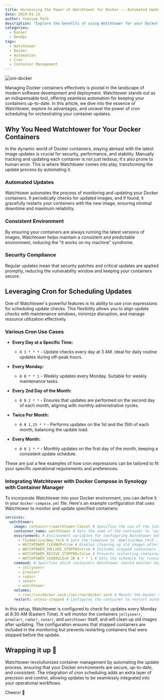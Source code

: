 ```yaml
---
title: Harnessing the Power of Watchtower for Docker -- Automated Updates Made Simple
date: 2024-01-22
author: Yoonsoo Park
description: "Explore the benefits of using Watchtower for your Docker containers, understand its advantages, and learn how to utilize cron scheduling for automated updates."
categories:
  - Docker
  - DevOps
tags:
  - Watchtower
  - Docker
  - Automation
  - Cron
  - Container Management
---
```


![oni-docker](images/oni-docker-1.webp)

Managing Docker containers effectively is pivotal in the landscape of modern software development and deployment. Watchtower stands out as an indispensable tool, offering seamless automation for keeping your containers up-to-date. In this article, we dive into the essence of Watchtower, explore its advantages, and unravel the power of cron scheduling for orchestrating your container updates.

## Why You Need Watchtower for Your Docker Containers

In the dynamic world of Docker containers, staying abreast with the latest image updates is crucial for security, performance, and stability. Manually tracking and updating each container is not just tedious; it's also prone to human error. This is where Watchtower comes into play, transforming the update process by automating it.

### Automated Updates

Watchtower automates the process of monitoring and updating your Docker containers. It periodically checks for updated images, and if found, it gracefully restarts your containers with the new image, ensuring minimal downtime and maximum reliability.

### Consistent Environment

By ensuring your containers are always running the latest versions of images, Watchtower helps maintain a consistent and predictable environment, reducing the "it works on my machine" syndrome.

### Security Compliance

Regular updates mean that security patches and critical updates are applied promptly, reducing the vulnerability window and keeping your containers secure.

## Leveraging Cron for Scheduling Updates

One of Watchtower's powerful features is its ability to use cron expressions for scheduling update checks. This flexibility allows you to align update checks with maintenance windows, minimize disruption, and manage resource utilization effectively.

### Various Cron Use Cases

- **Every Day at a Specific Time:**
  - `0 3 * * *` - Update checks every day at 3 AM. Ideal for daily routine updates during off-peak hours.
- **Every Monday:**

  - `0 0 * * 1` - Weekly updates every Monday. Suitable for weekly maintenance tasks.

- **Every 2nd Day of the Month:**

  - `0 0 2 * *` - Ensures that updates are performed on the second day of each month, aligning with monthly administrative cycles.

- **Twice Per Month:**

  - `0 0 1,15 * *` - Performs updates on the 1st and the 15th of each month, balancing the update load.

- **Every Month:**
  - `0 0 1 * *` - Monthly updates on the first day of the month, keeping a consistent update schedule.

These are just a few examples of how cron expressions can be tailored to fit your specific operational requirements and preferences.

### Integrating Watchtower with Docker Compose in Synology with Container Manager

To incorporate Watchtower into your Docker environment, you can define it in your `docker-compose.yml` file. Here's an example configuration that uses Watchtower to monitor and update specified containers:

```yaml
services:
  watchtower:
    image: containrrr/watchtower:latest # Specifies the use of the latest Watchtower image.
    container_name: watchtower # Sets the name of the container to 'watchtower'.
    environment: # Environment variables for configuring Watchtower behavior.
      - TZ=America/New_York # Sets the timezone to 'America/New_York'. This can be different for your case.
      - WATCHTOWER_CLEANUP=true # Enables cleaning up old images after updating.
      - WATCHTOWER_INCLUDE_STOPPED=true # Includes stopped containers in the monitoring and updating process.
      - WATCHTOWER_REVIVE_STOPPED=false # Prevents restarting containers that were stopped.
      - WATCHTOWER_SCHEDULE=0 30 8 * * 1 # Sets the schedule for running Watchtower (every Monday at 8:30 AM).
    command: # Specifies which containers Watchtower should monitor and potentially update.
      - jellyseerr
      - prowlarr
      - radarr
      - sonarr
      - watchtower
    volumes:
      - /var/run/docker.sock:/var/run/docker.sock # Mounts the Docker socket to allow Watchtower to interact with the Docker API.
    restart: unless-stopped # Configures the container to restart automatically unless it is explicitly stopped.
```

In this setup, Watchtower is configured to check for updates every Monday at 8:30 AM (Eastern Time). It will monitor the containers `jellyseerr`, `prowlarr`, `radarr`, `sonarr`, and `watchtower` itself, and will clean up old images after updating. The configuration ensures that stopped containers are included in the monitoring but prevents restarting containers that were stopped before the update.

## Wrapping it up 👏

Watchtower revolutionizes container management by automating the update process, ensuring that your Docker environments are secure, up-to-date, and consistent. The integration of cron scheduling adds an extra layer of precision and control, allowing updates to be seamlessly integrated into your operational workflows.

Cheers! 🍺
